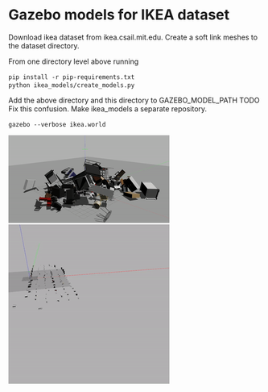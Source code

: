 # Gazebo models for IKEA dataset

Download ikea dataset from ikea.csail.mit.edu. Create a soft link meshes to the dataset directory.

From one directory level above running

```
pip install -r pip-requirements.txt
python ikea_models/create_models.py
```

Add the above directory and this directory to GAZEBO_MODEL_PATH
TODO Fix this confusion. Make ikea_models a separate repository.

```
gazebo --verbose ikea.world
```

![Colliding ikea world](./media/ikea.world.gif)
![Spread ikea world](./media/ikea.world-spreadout.gif)

